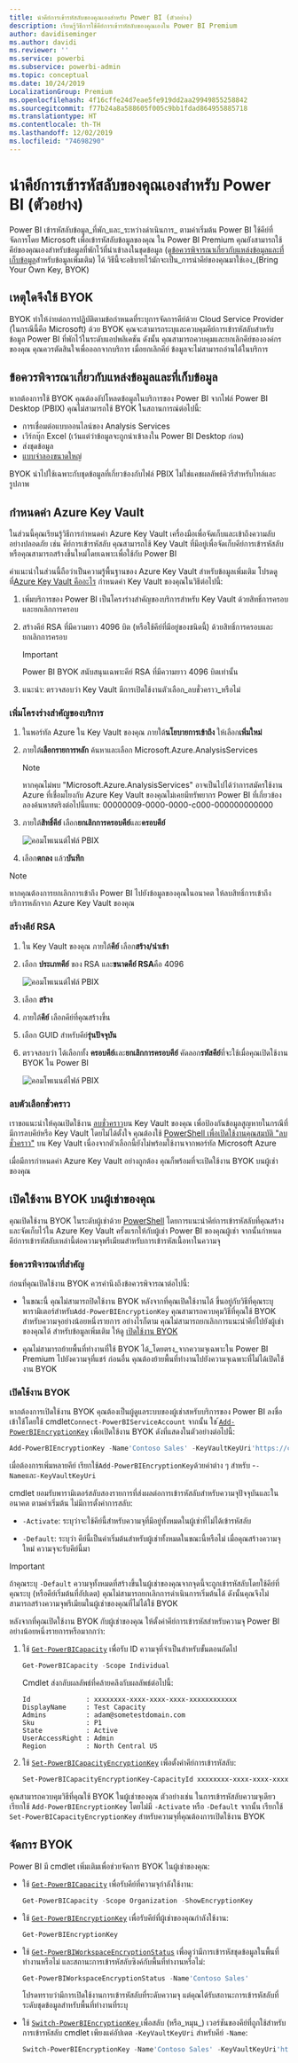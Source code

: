 ```yaml
---
title: นำคีย์การเข้ารหัสลับของคุณเองสำหรับ Power BI (ตัวอย่าง)
description: เรียนรู้วิธีการใช้คีย์การเข้ารหัสลับของคุณเองใน Power BI Premium
author: davidiseminger
ms.author: davidi
ms.reviewer: ''
ms.service: powerbi
ms.subservice: powerbi-admin
ms.topic: conceptual
ms.date: 10/24/2019
LocalizationGroup: Premium
ms.openlocfilehash: 4f16cffe24d7eae5fe919dd2aa29949855258842
ms.sourcegitcommit: f77b24a8a588605f005c9bb1fdad864955885718
ms.translationtype: HT
ms.contentlocale: th-TH
ms.lasthandoff: 12/02/2019
ms.locfileid: "74698290"
---
```

# <a name="bring-your-own-encryption-keys-for-power-bi-preview"></a>นำคีย์การเข้ารหัสลับของคุณเองสำหรับ Power BI (ตัวอย่าง)

Power BI เข้ารหัสลับข้อมูล_ที่พัก_และ_ระหว่างดำเนินการ_ ตามค่าเริ่มต้น Power BI ใช้คีย์ที่จัดการโดย Microsoft เพื่อเข้ารหัสลับข้อมูลของคุณ ใน Power BI Premium คุณยังสามารถใช้คีย์ของคุณเองสำหรับข้อมูลที่พักไว้ที่นำเข้าลงในชุดข้อมูล (ดู[ข้อควรพิจารณาเกี่ยวกับแหล่งข้อมูลและที่เก็บข้อมูล](#data-source-and-storage-considerations)สำหรับข้อมูลเพิ่มเติม) ได้ วิธีนี้จะอธิบายไว้มักจะเป็น_การนำคีย์ของคุณมาใช้เอง_(Bring Your Own Key, BYOK)

## <a name="why-use-byok"></a>เหตุใดจึงใช้ BYOK

BYOK ทำให้ง่ายต่อการปฏิบัติตามข้อกำหนดที่ระบุการจัดการคีย์ด้วย Cloud Service Provider (ในกรณีนี้คือ Microsoft) ด้วย BYOK คุณจะสามารถระบุและควบคุมคีย์การเข้ารหัสลับสำหรับข้อมูล Power BI ที่พักไว้ในระดับแอปพลิเคชัน ดังนั้น คุณสามารถควบคุมและยกเลิกคีย์ขององค์กรของคุณ คุณควรตัดสินใจเพื่อออกจากบริการ เมื่อยกเลิกคีย์ ข้อมูลจะไม่สามารถอ่านได้ในบริการ

## <a name="data-source-and-storage-considerations"></a>ข้อควรพิจารณาเกี่ยวกับแหล่งข้อมูลและที่เก็บข้อมูล

หากต้องการใช้ BYOK คุณต้องอัปโหลดข้อมูลในบริการของ Power BI จากไฟล์ Power BI Desktop (PBIX) คุณไม่สามารถใช้ BYOK ในสถานการณ์ต่อไปนี้:

- การเชื่อมต่อแบบออนไลน์ของ Analysis Services
- เวิร์กบุ๊ก Excel (เว้นแต่ว่าข้อมูลจะถูกนำเข้าลงใน Power BI Desktop ก่อน)
- ส่งชุดข้อมูล
- [แบบจำลองขนาดใหญ่](service-premium-large-models.md)

BYOK นำไปใช้เฉพาะกับชุดข้อมูลที่เกี่ยวข้องกับไฟล์ PBIX ไม่ใช่แคชผลลัพธ์คิวรีสำหรับไทล์และรูปภาพ

## <a name="configure-azure-key-vault"></a>กำหนดค่า Azure Key Vault

ในส่วนนี้คุณเรียนรู้วิธีการกำหนดค่า Azure Key Vault เครื่องมือเพื่อจัดเก็บและเข้าถึงความลับอย่างปลอดภัย เช่น คีย์การเข้ารหัสลับ คุณสามารถใช้ Key Vault ที่มีอยู่เพื่อจัดเก็บคีย์การเข้ารหัสลับ หรือคุณสามารถสร้างขึ้นใหม่โดยเฉพาะเพื่อใช้กับ Power BI

คำแนะนำในส่วนนี้ถือว่าเป็นความรู้พื้นฐานของ Azure Key Vault สำหรับข้อมูลเพิ่มเติม โปรดดูที่[Azure Key Vault คืออะไร](/azure/key-vault/key-vault-whatis) กำหนดค่า Key Vault ของคุณในวิธีต่อไปนี้:

1. เพิ่มบริการของ Power BI เป็นโครงร่างสำคัญของบริการสำหรับ Key Vault ด้วยสิทธิ์การครอบและยกเลิกการครอบ

1. สร้างคีย์ RSA ที่มีความยาว 4096 บิต (หรือใช้คีย์ที่มีอยู่ของชนิดนี้) ด้วยสิทธิ์การครอบและยกเลิกการครอบ

    > [!IMPORTANT]
    > Power BI BYOK สนับสนุนเฉพาะคีย์ RSA ที่มีความยาว 4096 บิตเท่านั้น

1. แนะนำ: ตรวจสอบว่า Key Vault มีการเปิดใช้งานตัวเลือก_ลบชั่วคราว_หรือไม่

### <a name="add-the-service-principal"></a>เพิ่มโครงร่างสำคัญของบริการ

1. ในพอร์ทัล Azure ใน Key Vault ของคุณ ภายใต้**นโยบายการเข้าถึง** ให้เลือก**เพิ่มใหม่**

1. ภายใต้**เลือกรายการหลัก** ค้นหาและเลือก Microsoft.Azure.AnalysisServices

    > [!NOTE]
    > หากคุณไม่พบ "Microsoft.Azure.AnalysisServices" อาจเป็นไปได้ว่าการสมัครใช้งาน Azure ที่เชื่อมโยงกับ Azure Key Vault ของคุณไม่เคยมีทรัพยากร Power BI ที่เกี่ยวข้อง ลองค้นหาสตริงต่อไปนี้แทน: 00000009-0000-0000-c000-000000000000

1. ภายใต้**สิทธิ์คีย์** เลือก**ยกเลิกการครอบคีย์**และ**ครอบคีย์**

    ![คอมโพเนนต์ไฟล์ PBIX](media/service-encryption-byok/service-principal.png)

1. เลือก**ตกลง** แล้ว**บันทึก**

> [!NOTE]
> หากคุณต้องการยกเลิกการเข้าถึง Power BI ไปยังข้อมูลของคุณในอนาคต ให้ลบสิทธิ์การเข้าถึงบริการหลักจาก Azure Key Vault ของคุณ

### <a name="create-an-rsa-key"></a>สร้างคีย์ RSA

1. ใน Key Vault ของคุณ ภายใต้**คีย์** เลือก**สร้าง/นำเข้า**

1. เลือก **ประเภทคีย์** ของ RSA และ**ขนาดคีย์ RSA**คือ 4096

    ![คอมโพเนนต์ไฟล์ PBIX](media/service-encryption-byok/create-rsa-key.png)

1. เลือก **สร้าง**

1. ภายใต้**คีย์** เลือกคีย์ที่คุณสร้างขึ้น

1. เลือก GUID สำหรับคีย์**รุ่นปัจจุบัน**

1. ตรวจสอบว่า ได้เลือกทั้ง **ครอบคีย์**และ**ยกเลิกการครอบคีย์** คัดลอก**รหัสคีย์**ที่จะใช้เมื่อคุณเปิดใช้งาน BYOK ใน Power BI

    ![คอมโพเนนต์ไฟล์ PBIX](media/service-encryption-byok/key-properties.png)

### <a name="soft-delete-option"></a>ลบตัวเลือกชั่วคราว

เราขอแนะนำให้คุณเปิดใช้งาน [ลบชั่วคราว](/azure/key-vault/key-vault-ovw-soft-delete)บน Key Vault ของคุณ เพื่อป้องกันข้อมูลสูญหายในกรณีที่มีการลบคีย์หรือ Key Vault โดยไม่ได้ตั้งใจ คุณต้องใช้ [PowerShell เพื่อเปิดใช้งานคุณสมบัติ "ลบชั่วคราว"](/azure/key-vault/key-vault-soft-delete-powershell) บน Key Vault เนื่องจากตัวเลือกนี้ยังไม่พร้อมใช้งานจากพอร์ทัล Microsoft Azure

เมื่อมีการกำหนดค่า Azure Key Vault อย่างถูกต้อง คุณก็พร้อมที่จะเปิดใช้งาน BYOK บนผู้เช่าของคุณ

## <a name="enable-byok-on-your-tenant"></a>เปิดใช้งาน BYOK บนผู้เช่าของคุณ

คุณเปิดใช้งาน BYOK ในระดับผู้เช่าด้วย [PowerShell](https://www.powershellgallery.com/packages/MicrosoftPowerBIMgmt.Admin) โดยการแนะนำคีย์การเข้ารหัสลับที่คุณสร้างและจัดเก็บไว้ใน Azure Key Vault ครั้งแรกให้กับผู้เช่า Power BI ของคุณผู้เช่า จากนั้นกำหนดคีย์การเข้ารหัสลับเหล่านี้ต่อความจุพรีเมียมสำหรับการเข้ารหัสเนื้อหาในความจุ

### <a name="important-considerations"></a>ข้อควรพิจารณาที่สำคัญ

ก่อนที่คุณเปิดใช้งาน BYOK ควรคำนึงถึงข้อควรพิจารณาต่อไปนี้:

- ในขณะนี้ คุณไม่สามารถปิดใช้งาน BYOK หลังจากที่คุณเปิดใช้งานได้ ขึ้นอยู่กับวิธีที่คุณระบุพารามิเตอร์สำหรับ`Add-PowerBIEncryptionKey` คุณสามารถควบคุมวิธีที่คุณใช้ BYOK สำหรับความจุอย่างน้อยหนึ่งรายการ อย่างไรก็ตาม คุณไม่สามารถยกเลิกการแนะนำคีย์ไปยังผู้เช่าของคุณได้ สำหรับข้อมูลเพิ่มเติม ให้ดู [เปิดใช้งาน BYOK](#enable-byok)

- คุณไม่สามารถย้ายพื้นที่ทำงานที่ใช้ BYOK ได้_โดยตรง_จากความจุเฉพาะใน Power BI Premium ไปยังความจุที่แชร์ ก่อนอื่น คุณต้องย้ายพื้นที่ทำงานไปยังความจุเฉพาะที่ไม่ได้เปิดใช้งาน BYOK

### <a name="enable-byok"></a>เปิดใช้งาน BYOK

หากต้องการเปิดใช้งาน BYOK คุณต้องเป็นผู้ดูแลระบบของผู้เช่าสหรับบริการของ Power BI ลงชื่อเข้าใช้โดยใช้ cmdlet`Connect-PowerBIServiceAccount` จากนั้น ใช ้[`Add-PowerBIEncryptionKey`](/powershell/module/microsoftpowerbimgmt.admin/Add-PowerBIEncryptionKey) เพื่อเปิดใช้งาน BYOK ดังที่แสดงในตัวอย่างต่อไปนี้:

```powershell
Add-PowerBIEncryptionKey -Name'Contoso Sales' -KeyVaultKeyUri'https://contoso-vault2.vault.azure.net/keys/ContosoKeyVault/b2ab4ba1c7b341eea5ecaaa2wb54c4d2'
```

เมื่อต้องการเพิ่มหลายคีย์ เรียกใช้`Add-PowerBIEncryptionKey`ด้วยค่าต่าง ๆ สำหรับ -`-Name`และ`-KeyVaultKeyUri` 

cmdlet ยอมรับพารามิเตอร์สลับสองรายการที่ส่งผลต่อการเข้ารหัสลับสำหรับความจุปัจจุบันและในอนาคต ตามค่าเริ่มต้น ไม่มีการตั้งค่าการสลับ:

- `-Activate`: ระบุว่าจะใช้คีย์นี้สำหรับความจุที่มีอยู่ทั้งหมดในผู้เช่าที่ไม่ได้เข้ารหัสลับ

- `-Default`: ระบุว่า คีย์นี้เป็นค่าเริ่มต้นสำหรับผู้เช่าทั้งหมดในขณะนี้หรือไม่ เมื่อคุณสร้างความจุใหม่ ความจุจะรับคีย์นี้มา

> [!IMPORTANT]
> ถ้าคุณระบุ `-Default` ความจุทั้งหมดที่สร้างขึ้นในผู้เช่าของคุณจากจุดนี้จะถูกเข้ารหัสลับโดยใช้คีย์ที่คุณระบุ (หรือคีย์เริ่มต้นที่อัปเดต) คุณไม่สามารถยกเลิกการดำเนินการเริ่มต้นได้ ดังนั้นคุณจึงไม่สามารถสร้างความจุพรีเมียมในผู้เช่าของคุณที่ไม่ได้ใช้ BYOK

หลังจากที่คุณเปิดใช้งาน BYOK กับผู้เช่าของคุณ ให้ตั้งค่าคีย์การเข้ารหัสสำหรับความจุ Power BI อย่างน้อยหนึ่งรายการหรือมากกว่า:

1. ใช้ [`Get-PowerBICapacity`](/powershell/module/microsoftpowerbimgmt.capacities/get-powerbicapacity) เพื่อรับ ID ความจุที่จำเป็นสำหรับขั้นตอนถัดไป

    ```powershell
    Get-PowerBICapacity -Scope Individual
    ```

    Cmdlet ส่งกลับผลลัพธ์ที่คล้ายคลึงกับผลลัพธ์ต่อไปนี้:

    ```
    Id              : xxxxxxxx-xxxx-xxxx-xxxx-xxxxxxxxxxxx
    DisplayName     : Test Capacity
    Admins          : adam@sometestdomain.com
    Sku             : P1
    State           : Active
    UserAccessRight : Admin
    Region          : North Central US
    ```

1. ใช้ [`Set-PowerBICapacityEncryptionKey`](/powershell/module/microsoftpowerbimgmt.admin/set-powerbicapacityencryptionkey) เพื่อตั้งค่าคีย์การเข้ารหัสลับ:

    ```powershell
    Set-PowerBICapacityEncryptionKey-CapacityId xxxxxxxx-xxxx-xxxx-xxxx-xxxxxxxxxxxx -KeyName 'Contoso Sales'
    ```

คุณสามารถควบคุมวิธีที่คุณใช้ BYOK ในผู้เช่าของคุณ ตัวอย่างเช่น ในการเข้ารหัสลับความจุเดียว เรียกใช้ `Add-PowerBIEncryptionKey` โดยไม่มี `-Activate` หรือ `-Default` จากนั้น เรียกใช้ `Set-PowerBICapacityEncryptionKey` สำหรับความจุที่คุณต้องการเปิดใช้งาน BYOK

## <a name="manage-byok"></a>จัดการ BYOK

Power BI มี cmdlet เพิ่มเติมเพื่อช่วยจัดการ BYOK ในผู้เช่าของคุณ:

- ใช้ [`Get-PowerBICapacity`](/powershell/module/microsoftpowerbimgmt.capacities/get-powerbicapacity) เพื่อรับคีย์ที่ความจุกำลังใช้งาน:

    ```powershell
    Get-PowerBICapacity -Scope Organization -ShowEncryptionKey
    ```

- ใช้ [`Get-PowerBIEncryptionKey`](/powershell/module/microsoftpowerbimgmt.admin/get-powerbiencryptionkey) เพื่อรับคีย์ที่ผู้เช่าของคุณกำลังใช้งาน:

    ```powershell
    Get-PowerBIEncryptionKey
    ```

- ใช้ [`Get-PowerBIWorkspaceEncryptionStatus`](/powershell/module/microsoftpowerbimgmt.admin/get-powerbiworkspaceencryptionstatus) เพื่อดูว่ามีการเข้ารหัสชุดข้อมูลในพื้นที่ทำงานหรือไม่ และสถานะการเข้ารหัสลับซิงค์กับพื้นที่ทำงานหรือไม่:

    ```powershell
    Get-PowerBIWorkspaceEncryptionStatus -Name'Contoso Sales'
    ```

    โปรดทราบว่ามีการเปิดใช้งานการเข้ารหัสลับที่ระดับความจุ แต่คุณได้รับสถานะการเข้ารหัสลับที่ระดับชุดข้อมูลสำหรับพื้นที่ทำงานที่ระบุ

- ใช้ [ `Switch-PowerBIEncryptionKey` ](/powershell/module/microsoftpowerbimgmt.admin/switch-powerbiencryptionkey) เพื่อสลับ (หรือ_หมุน_) เวอร์ชันของคีย์ที่ถูกใช้สำหรับการเข้ารหัสลับ cmdlet เพียงแค่อัปเดต `-KeyVaultKeyUri` สำหรับคีย์ `-Name`:

    ```powershell
    Switch-PowerBIEncryptionKey -Name'Contoso Sales' -KeyVaultKeyUri'https://contoso-vault2.vault.azure.net/keys/ContosoKeyVault/b2ab4ba1c7b341eea5ecaaa2wb54c4d2'
    ```
